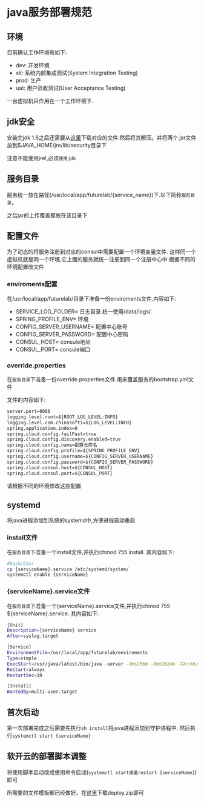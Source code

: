 # java服务部署规范

## 环境

目前确认工作环境有如下:
- dev: 开发环境
- sit: 系统内部集成测试(System Integration Testing)
- prod: 生产
- uat: 用户验收测试(User Acceptance Testing)

一台虚拟机只作用在一个工作环境下.

## jdk安全

安装完jdk 1.8之后还需要从[这里](https://www.oracle.com/technetwork/java/javase/downloads/jce-all-download-5170447.html)下载对应的文件.然后将其解压。并将两个.jar文件放到$JAVA_HOME/jre/lib/security目录下

注意不能使用jre!,必须`使用jdk`

## 服务目录

服务统一放在路径(/usr/local/app/futurelab/{service_name})下.以下简称`服务目录`。

之后jar的上传覆盖都放在该目录下

## 配置文件

为了动态的将服务注册到对应的consul中需要配置一个环境变量文件. 这样同一个虚拟机就是同一个环境,它上面的服务就统一注册到同一个注册中心中.根据不同的环境配置改文件

### enviroments配置
在/usr/local/app/futurelab/目录下准备一份enviroments文件.内容如下:

- SERVICE_LOG_FOLDER= 日志目录.统一使用/data/logs/
- SPRING_PROFILE_ENV= 环境
- CONFIG_SERVER_USERNAME= 配置中心账号
- CONFIG_SERVER_PASSWORD= 配置中心密码
- CONSUL_HOST= consule地址
- CONSUL_PORT= consule端口

### override.properties
在`服务目录`下准备一份override.properties文件.用来覆盖服务的bootstrap.yml文件

文件的内容如下:
```xml
server.port=8080
logging.level.root=${ROOT_LOG_LEVEL:INFO}
logging.level.com.chinasofti=${LOG_LEVEL:INFO}
spring.application.index=0
spring.cloud.config.failFast=true
spring.cloud.config.discovery.enabled=true
spring.cloud.config.name=配置仓库名
spring.cloud.config.profile=${SPRING_PROFILE_ENV}
spring.cloud.config.username=${CONFIG_SERVER_USERNAME}
spring.cloud.config.password=${CONFIG_SERVER_PASSWORD}
spring.cloud.consul.host=${CONSUL_HOST}
spring.cloud.consul.port=${CONSUL_PORT}
```
请根据不同的环境修改这些配置

## systemd

将java进程添加到系统的systemd中,方便进程自动重启

### install文件

在`服务目录`下准备一个install文件,并执行chmod 755 install. 其内容如下:
```sh
#bash/bin!
cp {serviceName}.service /etc/systemd/system/
systemctl enable {serviceName}
```

### {serviceName}.service文件

在`服务目录`下准备一个{serviceName}.service文件,并执行chmod 755 ${serviceName}.service. 其内容如下:
```sh
[Unit]
Description={serviceName} service
After=syslog.target

[Service]
EnvironmentFile=/usr/local/app/futurelab/enviroments
Type=simple
ExecStart=/usr/java/latest/bin/java -server -Xms256m -Xmx1024m -XX:+UseG1GC -verbose:gc -Xloggc:/data/logs/{serviceName}_gc.log -XX:+PrintGCDateStamps -XX:+PrintGCDetails -XX:+UseGCLogFileRotation -XX:NumberOfGCLogFiles=10 -XX:GCLogFileSize=100M -XX:+HeapDumpOnOutOfMemoryError -XX:HeapDumpPath=/data/logs -jar /usr/local/app/futurelab/{serviceName}/{serviceName}.jar --spring.config.location=/usr/local/app/futurelab/{serviceName}/override.properties
Restart=always
RestartSec=10

[Install]
WantedBy=multi-user.target
```

## 首次启动

第一次部署完成之后需要先执行`sh install`将java进程添加到守护进程中.
然后执行`systemctl start {serviceName}`

## 软开云的部署脚本调整

将使用脚本启动改成使用命令启动(`systemctl start或者restart {serviceName}`)即可

所需要的文件模板都已经做好。在[这里](https://devcloud.huaweicloud.com/docman/project/962471ba833145a1bdd663ae18b995de/docman/list/home)下载deploy.zip即可